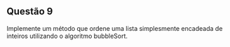 ## Questão 9

Implemente um método que ordene uma lista simplesmente encadeada de inteiros utilizando o algoritmo bubbleSort.
